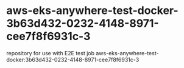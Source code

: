 # aws-eks-anywhere-test-docker-3b63d432-0232-4148-8971-cee7f8f6931c-3
repository for use with E2E test job aws-eks-anywhere-test-docker:3b63d432-0232-4148-8971-cee7f8f6931c-3
